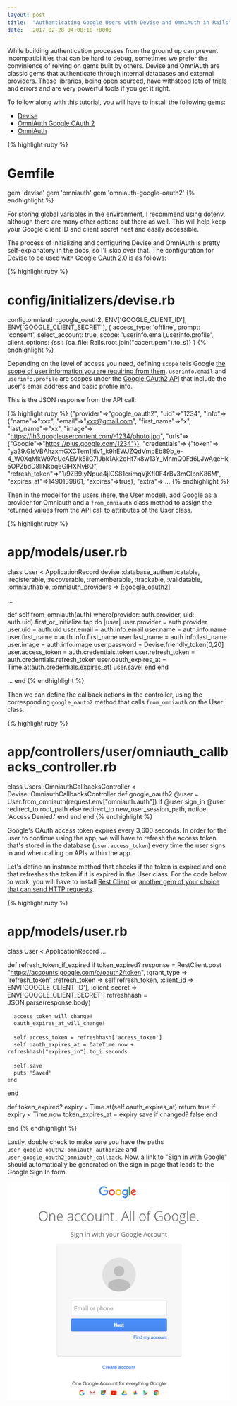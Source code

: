 ```yaml
---
layout: post
title:  "Authenticating Google Users with Devise and OmniAuth in Rails"
date:   2017-02-28 04:08:10 +0000
---
```


While building authentication processes from the ground up can prevent incompatibilities that can be hard to debug, sometimes we prefer the convinience of relying on gems built by others. Devise and OmniAuth are classic gems that authenticate through internal databases and external providers. These libraries, being open sourced, have withstood lots of trials and errors and are very powerful tools if you get it right.

To follow along with this tutorial, you will have to install the following gems:
- [Devise](https://github.com/plataformatec/devise)
- [OmniAuth Google OAuth 2](https://github.com/zquestz/omniauth-google-oauth2)
- [OmniAuth](https://github.com/omniauth/omniauth)

{% highlight ruby %}
# Gemfile

gem 'devise'
gem 'omniauth'
gem 'omniauth-google-oauth2'
{% endhighlight %}

For storing global variables in the environment, I recommend using [dotenv](https://github.com/bkeepers/dotenv), although there are many other options out there as well. This will help keep your Google client ID and client secret neat and easily accessible.

The process of initializing and configuring Devise and OmniAuth is pretty self-explanatory in the docs, so I'll skip over that. The configuration for Devise to be used with Google OAuth 2.0 is as follows:

{% highlight ruby %}
# config/initializers/devise.rb

  config.omniauth :google_oauth2, ENV['GOOGLE_CLIENT_ID'], ENV['GOOGLE_CLIENT_SECRET'],
  { access_type: 'offline', 
    prompt: 'consent',
    select_account: true,
    scope: 'userinfo.email,userinfo.profile',
    client_options: {ssl: {ca_file: Rails.root.join("cacert.pem").to_s}}
  }
{% endhighlight %}

Depending on the level of access you need, defining `scope` tells Google [the scope of user information you are requiring from them](https://developers.google.com/identity/protocols/googlescopes). `userinfo.email` and `userinfo.profile` are scopes under the [Google OAuth2 API](https://developers.google.com/identity/protocols/OAuth2) that include the user's email address and basic profile info.

This is the JSON response from the API call:

{% highlight ruby %}
{"provider"=>"google_oauth2",
 "uid"=>"1234",
 "info"=>
  {"name"=>"xxx",
   "email"=>"xxx@gmail.com",
   "first_name"=>"x",
   "last_name"=>"xx",
   "image"=>
    "https://lh3.googleusercontent.com/-1234/photo.jpg",
   "urls"=>{"Google"=>"https://plus.google.com/1234"}},
 "credentials"=>
  {"token"=>
    "ya39.GlsVBAhzxmGXCTem1jtlv1_k9hEWJZQdVmpEb89b_e-4_W0XqMkW97eUcAEMk5ilC7lJbk1Ak2oHf7k8w13Y_MnmQ0Fd6LJwAqeHk5OPZbdD8llNkbq6GlHXNvBQ",
   "refresh_token"=>"1/9ZB9IyNpue4jICS81crimqVjKfI0F4rBv3mCIpnK86M",
   "expires_at"=>1490139861,
   "expires"=>true},
 "extra"=>
  ...
{% endhighlight %}

Then in the model for the users (here, the User model), add Google as a provider for Omniauth and a `from_omniauth` class method to assign the returned values from the API call to attributes of the User class.

{% highlight ruby %}
# app/models/user.rb

class User < ApplicationRecord
  devise :database_authenticatable, :registerable,
         :recoverable, :rememberable, :trackable, :validatable,
         :omniauthable, :omniauth_providers => [:google_oauth2]

  ...

  def self.from_omniauth(auth)
    where(provider: auth.provider, uid: auth.uid).first_or_initialize.tap do |user|
      user.provider = auth.provider
      user.uid = auth.uid
      user.email = auth.info.email
      user.name = auth.info.name
      user.first_name = auth.info.first_name
      user.last_name = auth.info.last_name
      user.image = auth.info.image
      user.password = Devise.friendly_token[0,20]
      user.access_token = auth.credentials.token
      user.refresh_token = auth.credentials.refresh_token
      user.oauth_expires_at = Time.at(auth.credentials.expires_at)
      user.save!
    end
  end

  ...
end
{% endhighlight %}

Then we can define the callback actions in the controller, using the corresponding `google_oauth2` method that calls `from_omniauth` on the User class.

{% highlight ruby %}
# app/controllers/user/omniauth_callbacks_controller.rb 

class Users::OmniauthCallbacksController < Devise::OmniauthCallbacksController
  def google_oauth2
    @user = User.from_omniauth(request.env["omniauth.auth"])
    if @user
      sign_in @user
      redirect_to root_path
    else
      redirect_to new_user_session_path, notice: 'Access Denied.'
    end
  end
end 
{% endhighlight %}

Google's OAuth access token expires every 3,600 seconds. In order for the user to continue using the app, we will have to refresh the access token that's stored in the database (`user.access_token`) every time the user signs in and when calling on APIs within the app. 

Let's define an instance method that checks if the token is expired and one that refreshes the token if it is expired in the User class. For the code below to work, you will have to install [Rest Client](https://github.com/rest-client/rest-client) or [another gem of your choice that can send HTTP requests](http://stackoverflow.com/a/4581144/6678896).

{% highlight ruby %}
# app/models/user.rb

class User < ApplicationRecord
  ...

  def refresh_token_if_expired
    if token_expired?
      response = RestClient.post "https://accounts.google.com/o/oauth2/token", :grant_type => 'refresh_token', :refresh_token => self.refresh_token, :client_id => ENV['GOOGLE_CLIENT_ID'], :client_secret => ENV['GOOGLE_CLIENT_SECRET']
      refreshhash = JSON.parse(response.body)

      access_token_will_change!
      oauth_expires_at_will_change!

      self.access_token = refreshhash['access_token']
      self.oauth_expires_at = DateTime.now + refreshhash["expires_in"].to_i.seconds

      self.save
      puts 'Saved'
    end
  end

  def token_expired?
    expiry = Time.at(self.oauth_expires_at) 
    return true if expiry < Time.now
    token_expires_at = expiry
    save if changed?
    false
  end

end
{% endhighlight %}

Lastly, double check to make sure you have the paths `user_google_oauth2_omniauth_authorize` and `user_google_oauth2_omniauth_callback`. Now, a link to "Sign in with Google" should automatically be generated on the sign in page that leads to the Google Sign In form.

![Google Sign In Form](/img/google-sign-in.png)

